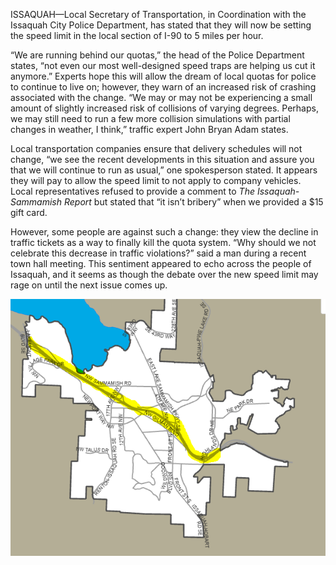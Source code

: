 ISSAQUAH—Local Secretary of Transportation, in Coordination with the Issaquah City Police Department, has stated that they will now be setting the speed limit in the local section of I-90 to 5 miles per hour.

“We are running behind our quotas,” the head of the Police Department states, “not even our most well-designed speed traps are helping us cut it anymore.” Experts hope this will allow the dream of local quotas for police to continue to live on; however, they warn of an increased risk of crashing associated with the change. “We may or may not be experiencing a small amount of slightly increased risk of collisions of varying degrees. Perhaps, we may still need to run a few more collision simulations with partial changes in weather, I think,” traffic expert John Bryan Adam states.

Local transportation companies ensure that delivery schedules will not change, “we see the recent developments in this situation and assure you that we will continue to run as usual,” one spokesperson stated. It appears they will pay to allow the speed limit to not apply to company vehicles. Local representatives refused to provide a comment to _The Issaquah-Sammamish Report_ but stated that “it isn’t bribery” when we provided a $15 gift card.

However, some people are against such a change: they view the decline in traffic tickets as a way to finally kill the quota system. “Why should we not celebrate this decrease in traffic violations?” said a man during a recent town hall meeting. This sentiment appeared to echo across the people of Issaquah, and it seems as though the debate over the new speed limit may rage on until the next issue comes up.

![Map with the section of I-90 with reduced speed limit highlighted](/article_images/i90-speed-limit/map.png)
